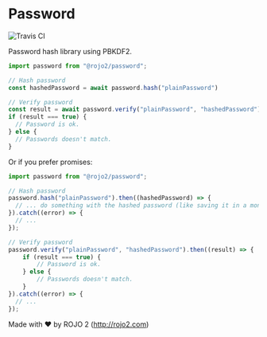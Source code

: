 # Password
![Travis CI](https://travis-ci.org/rojo2/password.svg?branch=master)

Password hash library using PBKDF2.

```javascript
import password from "@rojo2/password";

// Hash password
const hashedPassword = await password.hash("plainPassword")

// Verify password
const result = await password.verify("plainPassword", "hashedPassword");
if (result === true) {
  // Password is ok.
} else {
  // Passwords doesn't match.
}
```

Or if you prefer promises:

```javascript
import password from "@rojo2/password";

// Hash password
password.hash("plainPassword").then((hashedPassword) => {
  // ... do something with the hashed password (like saving it in a mongodb object) ...
}).catch((error) => {
  // ...
});

// Verify password
password.verify("plainPassword", "hashedPassword").then((result) => {
	if (result === true) {
		// Password is ok.
	} else {
		// Passwords doesn't match.
	}
}).catch((error) => {
  // ...
});
```

Made with ❤ by ROJO 2 (http://rojo2.com)

